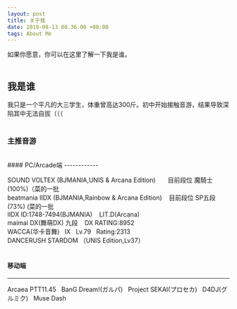 ```yaml
---
layout: post
title: 关于我
date: 2019-08-13 00.36.00 +08:00
tags: About Me
---
```


如果你愿意，你可以在这里了解一下我是谁。
<br/><br/>

## 我是谁

我只是一个平凡的大三学生，体重曾高达300斤。初中开始接触音游，结果导致深陷其中无法自拔（（（
<br/><br/>

### 主推音游

<br/>
#### PC/Arcade端
------------

SOUND VOLTEX (BJMANIA,UNIS & Arcana Edition)&#160;&#160;&#160;&#160;&#160;&#160;&#160;目前段位 魔騎士 (100%)（菜的一批<br/>beatmania IIDX (BJMANIA,Rainbow & Arcana Edition)&#160;&#160;&#160;&#160;目前段位 SP五段 (73%) (菜的一批<br/>IIDX ID:1748-7494(BJMANIA)&#160;&#160;&#160;&#160;LIT.D(Arcana)<br/>maimai DX(舞萌DX) 九段&#160;&#160;&#160;&#160;DX RATING:8952<br/>WACCA(华卡音舞)&#160;&#160;&#160;IX&#160;&#160;&#160;Lv.79&#160;&#160;&#160;Rating:2313<br/>DANCERUSH STARDOM （UNIS Edition,Lv37）<br/><br/>

#### 移动端

------------

Arcaea PTT11.45&#160;&#160;&#160;BanG Dream!(ガルパ)&#160;&#160;&#160;Project SEKAI(プロセカ)&#160;&#160;&#160;D4DJ(グルミク)&#160;&#160;&#160;Muse Dash
